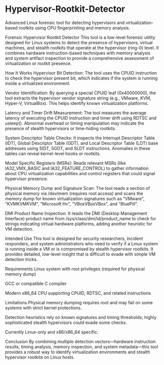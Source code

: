 # Hypervisor-Rootkit-Detector
Advanced Linux forensic tool for detecting hypervisors and virtualization-based rootkits using CPU fingerprinting and memory analysis.

Forensic Hypervisor Rootkit Detector
This tool is a low-level forensic utility designed for Linux systems to detect the presence of hypervisors, virtual machines, and stealth rootkits that operate at the hypervisor (ring-0) level. It combines hardware instruction-based techniques with memory analysis and system artifact inspection to provide a comprehensive assessment of virtualization or rootkit presence.

How It Works
Hypervisor Bit Detection:
The tool uses the CPUID instruction to check the hypervisor present bit, which indicates if the system is running inside a virtualized environment.

Vendor Identification:
By querying a special CPUID leaf (0x40000000), the tool extracts the hypervisor vendor signature string (e.g., VMware, KVM, Hyper-V, VirtualBox). This helps identify known virtualization platforms.

Latency and Timer Drift Measurement:
The tool measures the average latency of executing the CPUID instruction and timer drift using RDTSC and usleep(). Abnormal overhead or timing manipulation may indicate the presence of stealth hypervisors or time-hiding rootkits.

System Descriptor Table Checks:
It inspects the Interrupt Descriptor Table (IDT), Global Descriptor Table (GDT), and Local Descriptor Table (LDT) base addresses using SIDT, SGDT, and SLDT instructions. Anomalies in these tables can reveal kernel-level hooks or rootkits.

Model Specific Registers (MSRs):
Reads relevant MSRs (like IA32_VMX_BASIC and IA32_FEATURE_CONTROL) to gather information about CPU virtualization capabilities and control registers that could signal hypervisor presence.

Physical Memory Dump and Signature Scan:
The tool reads a section of physical memory via /dev/mem (requires root access) and scans the memory dump for known virtualization signatures such as "VMware", "KVMKVMKVM", "Microsoft Hv", "VBoxVBoxVBox", and "BluePill".

DMI Product Name Inspection:
It reads the DMI (Desktop Management Interface) product name from /sys/class/dmi/id/product_name to check for strings indicating virtual hardware platforms, adding another heuristic for VM detection.

Intended Use
This tool is designed for security researchers, incident responders, and system administrators who need to verify if a Linux system is running inside a VM or is compromised by stealth hypervisor rootkits. It provides detailed, low-level insight that is difficult to evade with simple VM detection tricks.

Requirements
Linux system with root privileges (required for physical memory dump)

GCC or compatible C compiler

Modern x86_64 CPU supporting CPUID, RDTSC, and related instructions

Limitations
Physical memory dumping requires root and may fail on some systems with strict kernel protections.

Detection heuristics rely on known signatures and timing thresholds; highly sophisticated stealth hypervisors could evade some checks.

Currently Linux-only and x86/x86_64 specific.

Conclusion
By combining multiple detection vectors—hardware instruction results, timing analysis, memory inspection, and system metadata—this tool provides a robust way to identify virtualization environments and stealth hypervisor rootkits on Linux hosts.
